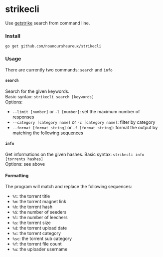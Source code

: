 # strikecli

Use [getstrike](https://getstrike.net/torrents) search from command line.

### Install

`go get github.com/nounoursheureux/strikecli`

### Usage 

There are currently two commands: `search` and `info`             

#### `search`

Search for the given keywords.         
Basic syntax: `strikecli search [keywords]`         
Options:          
- `--limit [number]` or `-l [number]`: set the maximum number of responses
- `--category [category name]` or `-c [category name]`: filter by category
- `--format [format string]` or `-f [format string]`: format the output by matching the following [sequences]("#Formatting")

#### `info`

Get informations on the given hashes.
Basic syntax: `strikecli info [torrents hashes]`         
Options: see above

#### Formatting

The program will match and replace the following sequences:        
- `%t`: the torrent title
- `%m`: the torrent magnet link
- `%h`: the torrent hash
- `%S`: the number of seeders
- `%l`: the number of leechers
- `%s`: the torrent size
- `%d`: the torrent upload date
- `%c`: the torrent category
- `%sc`: the torrent sub category
- `%f`: the torrent file count
- `%u`: the uploader username
